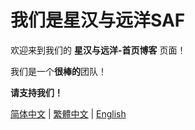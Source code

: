 # 我们是星汉与远洋SAF

欢迎来到我们的 **星汉与远洋-首页博客** 页面！

我们是一个**很棒的**团队！

**请支持我们！**

[简体中文](https://github.com/saf-D/saf1/blob/main/README_zh-chs.md) | [繁體中文](https://github.com/saf-D/saf1/blob/main/README_zh-cht.md) | [English](https://github.com/saf-D/saf1/blob/main/README.md) 
